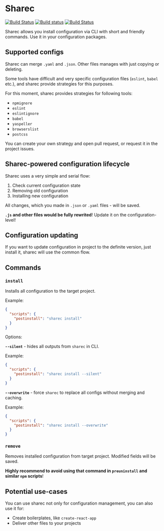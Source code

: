 # Sharec

[![Build Status](https://travis-ci.org/lamartire/sharec.svg?branch=master)](https://travis-ci.org/lamartire/sharec)
[![Build status](https://ci.appveyor.com/api/projects/status/mjtiauhp4xmvr9w7/branch/master?svg=true)](https://ci.appveyor.com/project/lamartire/sharec/branch/master)
[![Build Status](https://img.shields.io/endpoint.svg?url=https%3A%2F%2Factions-badge.atrox.dev%2Flamartire%2Fsharec%2Fbadge&style=flat)](https://actions-badge.atrox.dev/lamartire/sharec/goto)

Sharec allows you install configuration via CLI with short and friendly commands.
Use it in your configuration packages.

## Supported configs

Sharec can merge `.yaml` and `.json`. Other files manages with just copying or deleting.

Some tools have difficult and very specific configuration files (`eslint`, `babel` etc.),
and sharec provide strategies for this purposes.

For this moment, sharec provides strategies for following tools:

- `npmignore`
- `eslint`
- `eslintignore`
- `babel`
- `yaspeller`
- `browserslist`
- `postcss`

You can create your own strategy and open pull request, or request it in the project issues.

## Sharec-powered configuration lifecycle

Sharec uses a very simple and serial flow:

1. Check current configuration state
2. Removing old configuration
3. Installing new configuration

All changes, which you made in `.json` or `.yaml` files - will be saved.

**`.js` and other files would be fully rewrited**! Update it on the configuration-level!

## Configuration updating

If you want to update configuration in project to the definite version, just install
it, sharec will use the common flow.

## Commands

### `install`

Installs all configuration to the target project.

Example:

```json
{
  "scripts": {
    "postinstall": "sharec install"
  }
}
```

Options:

**`--silent`** - hides all outputs from `sharec` in CLI.

Example:

```json
{
  "scripts": {
    "postinstall": "sharec install --silent"
  }
}
```

**`--overwrite`** - force `sharec` to replace all configs without merging and caching.

Example:

```json
{
  "scripts": {
    "postinstall": "sharec install --overwrite"
  }
}
```

### `remove`

Removes installed configuration from target project. Modified fields will be saved.

**Highly recommend to avoid using that command in `preuninstall` and similar `npm` scripts**!

## Potential use-cases

You can use sharec not only for configuration management, you can also use it for:

- Create boilerplates, like `create-react-app`
- Deliver other files to your projects
